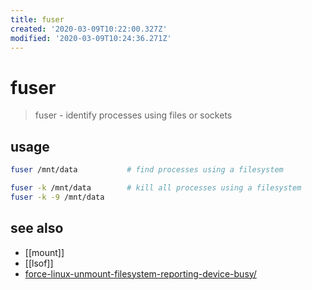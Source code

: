 ```yaml
---
title: fuser
created: '2020-03-09T10:22:00.327Z'
modified: '2020-03-09T10:24:36.271Z'
---
```


# fuser
> fuser - identify processes using files or sockets 

## usage
```sh
fuser /mnt/data           # find processes using a filesystem

fuser -k /mnt/data        # kill all processes using a filesystem
fuser -k -9 /mnt/data
```
## see also
- [[mount]]
- [[lsof]]
- [force-linux-unmount-filesystem-reporting-device-busy/](https://www.systutorials.com/force-linux-unmount-filesystem-reporting-device-busy/)
